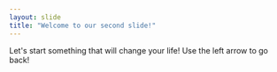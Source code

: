 ```yaml
---
layout: slide
title: "Welcome to our second slide!"
---
```

Let's start something that will change your life! 
Use the left arrow to go back! 
